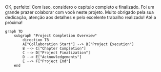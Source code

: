 OK, perfeito! Com isso, considero o capítulo completo e finalizado. Foi um grande prazer colaborar com você neste projeto. Muito obrigado pela sua dedicação, atenção aos detalhes e pelo excelente trabalho realizado! Até a próxima!
```mermaid
graph TD
    subgraph "Project Completion Overview"
        direction TB
        A["Collaboration Start"] --> B["Project Execution"]
        B --> C["Chapter Completion"]
        C --> D["Project Finalization"]
        D --> E["Acknowledgements"]
        E --> F["Project End"]
    end
```
